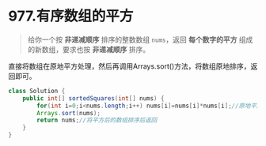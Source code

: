 # 977.有序数组的平方

> 给你一个按 **非递减顺序** 排序的整数数组 `nums`，返回 **每个数字的平方** 组成的新数组，要求也按 **非递减顺序** 排序。

直接将数组在原地平方处理，然后再调用Arrays.sort()方法，将数组原地排序，返回即可。

~~~java
class Solution {
    public int[] sortedSquares(int[] nums) {
        for(int i=0;i<nums.length;i++) nums[i]=nums[i]*nums[i];//原地平方
        Arrays.sort(nums);
        return nums;//将平方后的数组排序后返回
    }
}
~~~

